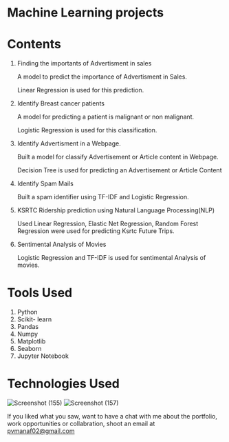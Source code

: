 # Machine Learning projects

# Contents

1) Finding the importants of Advertisment in sales

    A model to predict the importance of Advertisment in Sales.

    Linear Regression is used for this prediction.

2) Identify Breast cancer patients

    A model for predicting a patient is malignant or non malignant.

    Logistic Regression is used for this classification.
3) Identify Advertisment in a Webpage.

    Built a model for classify Advertisement or Article content in Webpage.

    Decision Tree is used for predicting an Advertisement or Article Content
4) Identify Spam Mails

    Built a spam identifier using TF-IDF and Logistic Regression.

5) KSRTC Ridership prediction using Natural Language Processing(NLP)

    Used Linear Regression, Elastic Net Regression, Random Forest Regression were used for predicting Ksrtc Future Trips.

6) Sentimental Analysis of Movies

    Logistic Regression and TF-IDF is used for sentimental Analysis of movies.

# Tools Used

1) Python
2) Scikit- learn
3) Pandas
4) Numpy
5) Matplotlib
6) Seaborn
7) Jupyter Notebook
# Technologies Used
![Screenshot (155)](https://user-images.githubusercontent.com/84491967/139635128-5ac86cca-3de3-483e-9ba2-d0de52da5e49.png)
![Screenshot (157)](https://user-images.githubusercontent.com/84491967/140642806-d77b4a89-7c81-4fd7-83da-2c1f694212f6.png)

If you liked what you saw, want to have a chat with me about the portfolio, work opportunities or collabration, shoot an email at pvmanaf02@gmail.com
